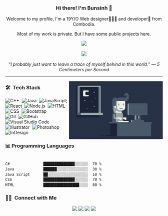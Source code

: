 <div align="center">
  <h3> Hi there!  I'm Bunsinh 👋 </h3>
  <p> Welcome to my profile, I'm a 19Y/O Web designer🧑🏻‍💻 and developer🎯 from Combodia. </p>
  <p> Most of my work is private. But I have some public projects here. </p>
  <a href="mailto:ngovbunsinh@gmail.com"><img src="https://img.shields.io/badge/-ngovbunsinh@gmail.com-D14836?style=flat-square&logo=Gmail&logoColor=white"/></a>
  
  <!-- [![](https://img.shields.io/badge/-Manolo%20Edge-blue?logo=linkedin&style=flat-square)](https://www.linkedin.com/in/manolo-edge-584856116/) -->

</div>

<!------------------------------------------------------------------------------------------------------------------------------------------------->

<p align="center"><img src="https://w.wallhaven.cc/full/nr/wallhaven-nrowq1.jpg" width="80%"/></p>
<p align="center"><i>“I probably just want to leave a trace of myself behind in this world.” ― 5 Centimeters per Second</i></p>

---
<!--
<details>
  <summary>📃 My Resume</summary>

### Education

- 📖 **Computer Science**\
📆 10/2021 - present\
📍 **Thang Long University** - Hoang Mai, Hanoi, Vietnam

### Experience

<img align="right" src="https://img.shields.io/badge/Figma-F24E1E?style=flat&logo=figma&logoColor=white"/>
<img align="right" src="https://img.shields.io/badge/node.js-6DA55F?style=flat&logo=node.js&logoColor=white"/>
<img align="right" src="https://img.shields.io/badge/Next.js-black?style=flat&logo=next.js&logoColor=white"/>
<img align="right" src="https://img.shields.io/badge/TypeScript-007ACC?style=flat&logo=typescript&logoColor=white"/>


- 👨‍💻 **Frontend Web Intern**\
📆 07/2023 - present\
📍 **MQ ICT Solutions** - Hoang Mai, Hanoi, Vietnam
</details> 
-->

<!------------------------------------------------------------------------------------------------------------------------------------------------->
<img alt="Night Coding" src="https://raw.githubusercontent.com/AVS1508/AVS1508/master/assets/Night-Coding.gif" align="right"/>

### 🛠 &nbsp;Tech Stack

<!-- ![Python](https://img.shields.io/badge/-Python-333333?style=flat&logo=python)&nbsp; -->
<!-- ![R (Statistics)](https://img.shields.io/badge/-R-333333?style=flat&logo=R&logoColor=276DC3)&nbsp -->
![C++](https://img.shields.io/badge/-C++-333333?style=flat&logo=C%2B%2B&logoColor=00599C)&nbsp;
![Java](https://img.shields.io/badge/-Java-333333?style=flat&logo=Java&logoColor=FFA518)&nbsp;
![JavaScript](https://img.shields.io/badge/-JavaScript-333333?style=flat&logo=javascript); <br>
![React](https://img.shields.io/badge/-React-333333?style=flat&logo=react)&nbsp;
![Node.js](https://img.shields.io/badge/-Node.js-333333?style=flat&logo=node.js)&nbsp;
![HTML](https://img.shields.io/badge/-HTML-333333?style=flat&logo=HTML5)&nbsp;
![CSS](https://img.shields.io/badge/-CSS-333333?style=flat&logo=CSS3&logoColor=1572B6)&nbsp;
![Bootstrap](https://img.shields.io/badge/-Bootstrap-333333?style=flat&logo=bootstrap&logoColor=563D7C) <br>
![Git](https://img.shields.io/badge/-Git-333333?style=flat&logo=git)&nbsp;
![GitHub](https://img.shields.io/badge/-GitHub-333333?style=flat&logo=github)&nbsp; <br>
![Visual Studio Code](https://img.shields.io/badge/-Visual%20Studio%20Code-333333?style=flat&logo=visual-studio-code&logoColor=007ACC)&nbsp; <br>
![Illustrator](https://img.shields.io/badge/-Illustrator-333333?style=flat&logo=adobe-illustrator)&nbsp;
![Photoshop](https://img.shields.io/badge/-Photoshop-333333?style=flat&logo=adobe-photoshop)&nbsp;
![InDesign](https://img.shields.io/badge/-InDesign-333333?style=flat&logo=adobe-indesign)

<!------------------------------------------------------------------------------------------------------------------------------------------------->


### 📊 Programming Languages

<!--START_SECTION-->

```txt

C#               ██████████████░░░░░░  70 %
Java             ██████░░░░░░░░░░░░░░  30 %
Java Script      ██░░░░░░░░░░░░░░░░░░  10 %
CSS              ██████████████░░░░░░  70 %
HTML             ████████████████░░░░  80 %

```

<!------------------------------------------------------------------------------------------------------------------------------------------------->
### 🤝🏻 &nbsp;Connect with Me

<p align="center">
<a href="mailto:ngovbunsinh@gmail.com"><img src="https://img.shields.io/badge/-ngovbunsinh@gmail.com-D14836?style=flat-square&logo=Gmail&logoColor=white"/></a>  
<a href="https://www.linkedin.com/in/nam-woon-2b982027b"><img src="https://img.shields.io/badge/-NamWoon-0077B5?style=flat-square&logo=Linkedin&logoColor=white"/></a>
<a href="https://facebook.com/NAMWOOON"><img src="https://img.shields.io/badge/-@AVS1508-1877F2?style=flat-square&logo=Facebook&logoColor=white"/></a>
<a href="https://instagram.com/namwoon_1"><img src="https://img.shields.io/badge/-@adityavs__-E4405F?style=flat-square&logo=Instagram&logoColor=white"/></a>

</p>

<!----------------------------------------------------------------------------->



<!--END_SECTION-->
